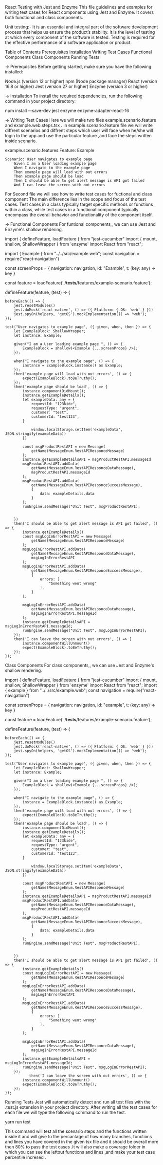 React Testing with Jest and Enzyme
This file guidelines and examples for writing test cases for React components using Jest and Enzyme. It covers both functional and class components.

Unit testing:-
It is an essential and integral part of the software development process that helps us ensure the product’s stability. It is the level of testing at which every component of the software is tested. Testing is required for the effective performance of a software application or product.

Table of Contents
Prerequisites
Installation
Writing Test Cases
Functional Components
Class Components
Running Tests

-> Prerequisites
Before getting started, make sure you have the following installed:

Node.js (version 12 or higher)
npm (Node package manager)
React (version 16.8 or higher)
Jest (version 27 or higher)
Enzyme (version 3 or higher)

-> Installation
To install the required dependencies, run the following command in your project directory:

npm install --save-dev jest enzyme enzyme-adapter-react-16

-> Writing Test Cases
Here we will make two files example.scenario.feature and example.web.steps.tsx .
In example.scenario.feature file we will write diffrent scenarios and diffrent steps which user will face when he/she will login to the app and use the particular feature ,and face the steps written inside scenario.

example.scenario.features
Feature: Example

    Scenario: User navigates to example page
        Given I am a User loading example page
        When I navigate to the example page
        Then example page will load with out errors
        Then example page should be load
        Then I should be able to get alert message is API got failed
        And I can leave the screen with out errors

For Second file we will see how to write test cases for fuctional and class component
The main difference lies in the scope and focus of the test cases. Test cases in a class typically target specific methods or functions within a class, while test cases in a functional component typically encompass the overall behavior and functionality of the component itself.

-> Functional Components
For funtional components,, we can use Jest and Enzyme's shallow rendering.

import { defineFeature, loadFeature } from "jest-cucumber"
import { mount, shallow, ShallowWrapper } from 'enzyme'
import React from "react";

import { Example } from "../../src/example.web";
const navigation = require("react-navigation")

const screenProps = {
navigation: navigation,
id: "Example",
t: (key: any) => key
}

const feature = loadFeature('./**tests**/features/example-scenario.feature');

defineFeature(feature, (test) => {

    beforeEach(() => {
        jest.resetModules()
        jest.doMock('react-native', () => ({ Platform: { OS: 'web' } }))
        jest.spyOn(helpers, 'getOS').mockImplementation(() => 'web');
    });

    test("User navigates to example page", ({ given, when, then }) => {
        let ExampleBlock: ShallowWrapper;
        let instance: Example;

        given("I am a User loading example page ", () => {
            ExampleBlock = shallow(<Example {...screenProps} />);
        });

        when("I navigate to the example page", () => {
            instance = ExampleBlock.instance() as Example;
        });
        then('example page will load with out errors', () => {
            expect(ExampleBlock).toBeTruthy();
        });
        then('example page should be load', () => {
            instance.componentDidMount();
            instance.getExampleDetails();
            let exampleData: any = {
                requestId: "123kide",
                requestType: "urgent",
                customer: "test",
                customerId: "test123",
            }

                window.localStorage.setItem('exampleData', JSON.stringify(exampleData))
            })

            const msgProductRestAPI = new Message(
                getName(MessageEnum.RestAPIResponceMessage)
            );
            instance.getExampleDetailsAPI = msgProductRestAPI.messageId
            msgProductRestAPI.addData(
                getName(MessageEnum.RestAPIResponceDataMessage),
                msgProductRestAPI.messageId
            );
            msgProductRestAPI.addData(
                getName(MessageEnum.RestAPIResponceSuccessMessage),
                {
                    data: exampleDetails.data
                }
            );
            runEngine.sendMessage("Unit Test", msgProductRestAPI);


        })
        then('I should be able to get alert message is API got failed', () => {
            instance.getExampleDetails()
            const msgLogInErrorRestAPI = new Message(
                getName(MessageEnum.RestAPIResponceMessage)
            );
            msgLogInErrorRestAPI.addData(
                getName(MessageEnum.RestAPIResponceDataMessage),
                msgLogInErrorRestAPI
            );
            msgLogInErrorRestAPI.addData(
                getName(MessageEnum.RestAPIResponceSuccessMessage),
                {
                    errors: [
                        "Something went wrong"
                    ],
                }
            );

            msgLogInErrorRestAPI.addData(
                getName(MessageEnum.RestAPIResponceDataMessage),
                msgLogInErrorRestAPI.messageId
            );
            instance.getExampleDetailsAPI = msgLogInErrorRestAPI.messageId;
            runEngine.sendMessage("Unit Test", msgLogInErrorRestAPI);
        });
        then('I can leave the screen with out errors', () => {
            instance.componentWillUnmount()
            expect(ExampleBlock).toBeTruthy();
        });
    });

Class Components
For class components,, we can use Jest and Enzyme's shallow rendering.

import { defineFeature, loadFeature } from "jest-cucumber"
import { mount, shallow, ShallowWrapper } from 'enzyme'
import React from "react";
import { example } from "../../src/example.web";
const navigation = require("react-navigation")

const screenProps = {
navigation: navigation,
id: "example",
t: (key: any) => key
}

const feature = loadFeature('./**tests**/features/example-scenario.feature');

defineFeature(feature, (test) => {

    beforeEach(() => {
        jest.resetModules()
        jest.doMock('react-native', () => ({ Platform: { OS: 'web' } }))
        jest.spyOn(helpers, 'getOS').mockImplementation(() => 'web');
    });

    test("User navigates to example page", ({ given, when, then }) => {
        let ExampleBlock: ShallowWrapper;
        let instance: Example;

        given("I am a User loading example page ", () => {
            ExampleBlock = shallow(<Example {...screenProps} />);
        });

        when("I navigate to the example page", () => {
            instance = ExampleBlock.instance() as Example;
        });
        then('example page will load with out errors', () => {
            expect(ExampleBlock).toBeTruthy();
        });
        then('example page should be load', () => {
            instance.componentDidMount();
            instance.getExampleDetails();
            let exampleData: any = {
                requestId: "123kide",
                requestType: "urgent",
                customer: "test",
                customerId: "test123",
            }

                window.localStorage.setItem('exampleData', JSON.stringify(exampleData))
            })

            const msgProductRestAPI = new Message(
                getName(MessageEnum.RestAPIResponceMessage)
            );
            instance.getExampleDetailsAPI = msgProductRestAPI.messageId
            msgProductRestAPI.addData(
                getName(MessageEnum.RestAPIResponceDataMessage),
                msgProductRestAPI.messageId
            );
            msgProductRestAPI.addData(
                getName(MessageEnum.RestAPIResponceSuccessMessage),
                {
                    data: exampleDetails.data
                }
            );
            runEngine.sendMessage("Unit Test", msgProductRestAPI);


        })
        then('I should be able to get alert message is API got failed', () => {
            instance.getExampleDetails()
            const msgLogInErrorRestAPI = new Message(
                getName(MessageEnum.RestAPIResponceMessage)
            );
            msgLogInErrorRestAPI.addData(
                getName(MessageEnum.RestAPIResponceDataMessage),
                msgLogInErrorRestAPI
            );
            msgLogInErrorRestAPI.addData(
                getName(MessageEnum.RestAPIResponceSuccessMessage),
                {
                    errors: [
                        "Something went wrong"
                    ],
                }
            );

            msgLogInErrorRestAPI.addData(
                getName(MessageEnum.RestAPIResponceDataMessage),
                msgLogInErrorRestAPI.messageId
            );
            instance.getExampleDetailsAPI = msgLogInErrorRestAPI.messageId;
            runEngine.sendMessage("Unit Test", msgLogInErrorRestAPI);
        });
               then('I can leave the screen with out errors', () => {
            instance.componentWillUnmount()
            expect(ExampleBlock).toBeTruthy();
        });
    });

Running Tests
Jest will automatically detect and run all test files with the .test.js extension in your project directory.
After writing all the test cases for each file we will type the following command to run the test.

yarn run test

This command will test all the scenario steps and the functions written inside it and will give to the percantage of how many branches, functions and lines you have covered in the given tsx file and it should be overall more then 80% to pass the test cases .It will also make a coverage folder in which you can see the leftout functions and lines ,and make your test case percentile incresed .
